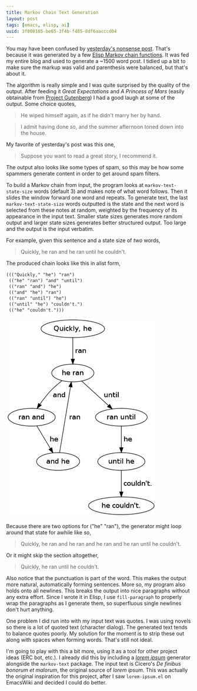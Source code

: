 ```yaml
---
title: Markov Chain Text Generation
layout: post
tags: [emacs, elisp, ai]
uuid: 3f808165-be65-3f4b-f485-8df6aacccd04
---
```


You may have been confused by
[yesterday's nonsense post](/blog/2012/09/04/). That's because it was
generated by a few
[Elisp Markov chain functions](https://github.com/skeeto/markov-text). It
was fed my entire blog and used to generate a ~1500 word post.  I
tidied up a bit to make sure the markup was valid and parenthesis were
balanced, but that's about it.

The algorithm is really simple and I was quite surprised by the
quality of the output. After feeding it *Great Expectations* and *A
Princess of Mars* (easily obtainable from
[Project Gutenberg](http://www.gutenberg.org/)) I had a good laugh at
some of the output. Some choice quotes,

> He wiped himself again, as if he didn't marry her by hand.

> I admit having done so, and the summer afternoon toned down into the
> house.

My favorite of yesterday's post was this one,

> Suppose you want to read a great story, I recommend it.

The output also looks like some types of spam, so this may be how some
spammers generate content in order to get around spam filters.

To build a Markov chain from input, the program looks at
`markov-text-state-size` words (default 3) and makes note of what word
follows. Then it slides the window forward one word and repeats. To
generate text, the last `markov-text-state-size` words outputted is
the state and the next word is selected from these notes at random,
weighted by the frequency of its appearance in the input text. Smaller
state sizes generates more random output and larger state sizes
generates better structured output. Too large and the output is the
input verbatim.

For example, given this sentence and a state size of *two* words,

> Quickly, he ran and he ran until he couldn't.

The produced chain looks like this in alist form,

    ((("Quickly," "he") "ran")
     (("he" "ran") "and" "until")
     (("ran" "and") "he")
     (("and" "he") "ran")
     (("ran" "until") "he")
     (("until" "he") "couldn't.")
     (("he" "couldn't.")))

[![](/img/diagram/markov-chain.png)](/img/diagram/markov-chain.gv)

Because there are two options for ("he" "ran"), the generator might
loop around that state for awhile like so,

> Quickly, he ran and he ran and he ran and he ran until he couldn't.

Or it might skip the section altogether,

> Quickly, he ran until he couldn't.

Also notice that the punctuation is part of the word. This makes the
output more natural, automatically forming sentences. More so, my
program also holds onto all newlines. This breaks the output into nice
paragraphs without any extra effort. Since I wrote it in Elisp, I use
`fill-paragraph` to properly wrap the paragraphs as I generate them,
so superfluous single newlines don't hurt anything.

One problem I did run into with my input text was quotes. I was using
novels so there is a lot of quoted text (character dialog). The
generated text tends to balance quotes poorly. My solution for the
moment is to strip these out along with spaces when forming
words. That's still not ideal.

I'm going to play with this a bit more, using it as a tool for other
project ideas (ERC bot, etc.). I already did this by including a
[*lorem ipsum*](http://en.wikipedia.org/wiki/Lorem_ipsum) generator
alongside the `markov-text` package. The input text is Cicero's *De
finibus bonorum et malorum*, the original source of *lorem
ipsum*. This was actually the original inspiration for this project,
after I saw `lorem-ipsum.el` on EmacsWiki and decided I could do
better.
